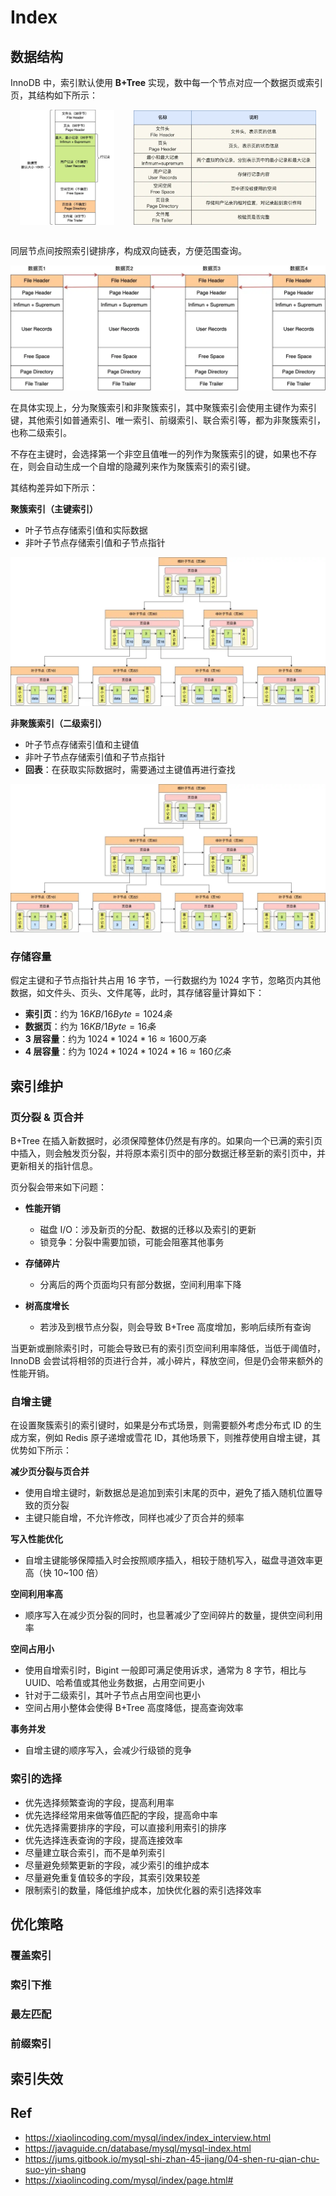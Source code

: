 # Index

## 数据结构

InnoDB 中，索引默认使用 **B+Tree** 实现，数中每一个节点对应一个数据页或索引页，其结构如下所示：

<div style="display: flex; justify-content: space-around; align-items: center;">
  <img src="images/2025-03-11-23-17-29.png" style="width: 30%; height: auto; object-fit: cover;" />
  <img src="images/2025-03-11-23-17-33.png" style="width: 58%; height: auto; object-fit: cover;" />
</div>
<br>

同层节点间按照索引键排序，构成双向链表，方便范围查询。

![](images/2025-03-11-23-30-10.png)

在具体实现上，分为聚簇索引和非聚簇索引，其中聚簇索引会使用主键作为索引键，其他索引如普通索引、唯一索引、前缀索引、联合索引等，都为非聚簇索引，也称二级索引。

不存在主键时，会选择第一个非空且值唯一的列作为聚簇索引的键，如果也不存在，则会自动生成一个自增的隐藏列来作为聚簇索引的索引键。

其结构差异如下所示：

**聚簇索引（主键索引）**

- 叶子节点存储索引值和实际数据
- 非叶子节点存储索引值和子节点指针

![](images/2025-03-11-22-58-21.png)

**非聚簇索引（二级索引）**

- 叶子节点存储索引值和主键值
- 非叶子节点存储索引值和子节点指针
- **回表**：在获取实际数据时，需要通过主键值再进行查找

![](images/2025-03-11-22-58-27.png)

### 存储容量

假定主键和子节点指针共占用 16 字节，一行数据约为 1024 字节，忽略页内其他数据，如文件头、页头、文件尾等，此时，其存储容量计算如下：

- **索引页**：约为 $16KB / 16Byte = 1024 条$
- **数据页**：约为 $16KB / 1Byte = 16 条$
- **3 层容量**：约为 $1024 * 1024 * 16 \approx 1600万条$
- **4 层容量**：约为 $1024 * 1024 * 1024 * 16 \approx 160亿条$

## 索引维护

### 页分裂 & 页合并

B+Tree 在插入新数据时，必须保障整体仍然是有序的。如果向一个已满的索引页中插入，则会触发页分裂，并将原本索引页中的部分数据迁移至新的索引页中，并更新相关的指针信息。

页分裂会带来如下问题：

- **性能开销**
  - 磁盘 I/O：涉及新页的分配、数据的迁移以及索引的更新
  - 锁竞争：分裂中需要加锁，可能会阻塞其他事务

- **存储碎片**
  - 分离后的两个页面均只有部分数据，空间利用率下降

- **树高度增长**
  - 若涉及到根节点分裂，则会导致 B+Tree 高度增加，影响后续所有查询

当更新或删除索引时，可能会导致已有的索引页空间利用率降低，当低于阈值时，InnoDB 会尝试将相邻的页进行合并，减小碎片，释放空间，但是仍会带来额外的性能开销。

### 自增主键

在设置聚簇索引的索引键时，如果是分布式场景，则需要额外考虑分布式 ID 的生成方案，例如 Redis 原子递增或雪花 ID，其他场景下，则推荐使用自增主键，其优势如下所示：

**减少页分裂与页合并**

- 使用自增主键时，新数据总是追加到索引末尾的页中，避免了插入随机位置导致的页分裂
- 主键只能自增，不允许修改，同样也减少了页合并的频率

**写入性能优化**

- 自增主键能够保障插入时会按照顺序插入，相较于随机写入，磁盘寻道效率更高（快 10~100 倍）

**空间利用率高**

- 顺序写入在减少页分裂的同时，也显著减少了空间碎片的数量，提供空间利用率

**空间占用小**

- 使用自增索引时，Bigint 一般即可满足使用诉求，通常为 8 字节，相比与 UUID、哈希值或其他业务数据，占用空间更小
- 针对于二级索引，其叶子节点占用空间也更小
- 空间占用小整体会使得 B+Tree 高度降低，提高查询效率

**事务并发**

- 自增主键的顺序写入，会减少行级锁的竞争

### 索引的选择

- 优先选择频繁查询的字段，提高利用率
- 优先选择经常用来做等值匹配的字段，提高命中率
- 优先选择需要排序的字段，可以直接利用索引的排序
- 优先选择连表查询的字段，提高连接效率
- 尽量建立联合索引，而不是单列索引
- 尽量避免频繁更新的字段，减少索引的维护成本
- 尽量避免重复值较多的字段，其索引效果较差
- 限制索引的数量，降低维护成本，加快优化器的索引选择效率

## 优化策略

### 覆盖索引

### 索引下推

### 最左匹配

### 前缀索引

## 索引失效

## Ref

- <https://xiaolincoding.com/mysql/index/index_interview.html>
- <https://javaguide.cn/database/mysql/mysql-index.html>
- <https://jums.gitbook.io/mysql-shi-zhan-45-jiang/04-shen-ru-qian-chu-suo-yin-shang>
- <https://xiaolincoding.com/mysql/index/page.html#>
